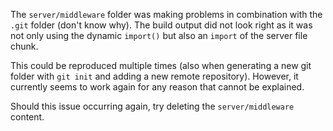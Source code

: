 The `server/middleware` folder was making problems in combination with the `.git` folder (don't know why).
The build output did not look right as it was not only using the dynamic `import()` but also an `import` of the server file chunk. 

This could be reproduced multiple times (also when generating a new git folder with `git init` and adding a new remote repository).
However, it currently seems to work again for any reason that cannot be explained.

Should this issue occurring again, try deleting the `server/middleware` content.